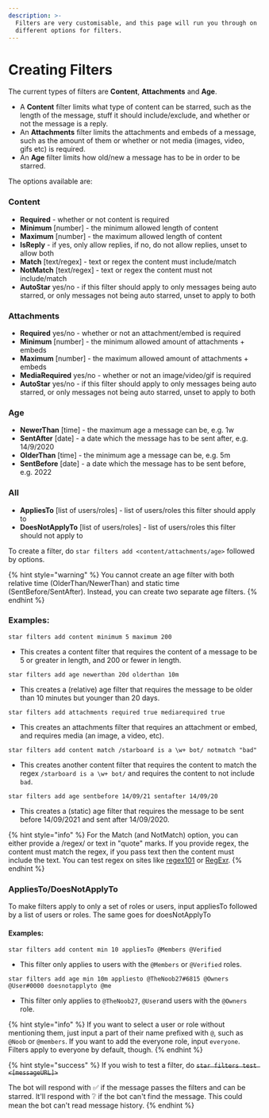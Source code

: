 ```yaml
---
description: >-
  Filters are very customisable, and this page will run you through on the many
  different options for filters.
---
```


# Creating Filters

The current types of filters are **Content**, **Attachments** and **Age**.

* A **Content** filter limits what type of content can be starred, such as the length of the message, stuff it should include/exclude, and whether or not the message is a reply.
* An **Attachments** filter limits the attachments and embeds of a message, such as the amount of them or whether or not media (images, video, gifs etc) is required.
* An **Age** filter limits how old/new a message has to be in order to be starred.

The options available are:

### Content

* **Required** - whether or not content is required
* **Minimum** \[number] - the minimum allowed length of content
* **Maximum** \[number] - the maximum allowed length of content
* **IsReply** - if yes, only allow replies, if no, do not allow replies, unset to allow both
* **Match** \[text/regex] - text or regex the content must include/match
* **NotMatch** \[text/regex] - text or regex the content must not include/match
* **AutoStar** yes/no - if this filter should apply to only messages being auto starred, or only messages not being auto starred, unset to apply to both

### Attachments

* **Required** yes/no - whether or not an attachment/embed is required
* **Minimum** \[number] - the minimum allowed amount of attachments + embeds
* **Maximum** \[number] - the maximum allowed amount of attachments + embeds
* **MediaRequired** yes/no - whether or not an image/video/gif is required
* **AutoStar** yes/no - if this filter should apply to only messages being auto starred, or only messages not being auto starred, unset to apply to both

### Age

* **NewerThan** \[time] - the maximum age a message can be, e.g. 1w
* **SentAfter** \[date] - a date which the message has to be sent after, e.g. 14/9/2020
* **OlderThan** \[time] - the minimum age a message can be, e.g. 5m
* **SentBefore** \[date] - a date which the message has to be sent before, e.g. 2022

### All

* **AppliesTo** \[list of users/roles] - list of users/roles this filter should apply to
* **DoesNotApplyTo** \[list of users/roles] - list of users/roles this filter should not apply to

To create a filter, do `star filters add <content/attachments/age>` followed by options.

{% hint style="warning" %}
You cannot create an age filter with both relative time (OlderThan/NewerThan) and static time (SentBefore/SentAfter). Instead, you can create two separate age filters.
{% endhint %}

### Examples:

`star filters add content minimum 5 maximum 200`

* This creates a content filter that requires the content of a message to be 5 or greater in length, and 200 or fewer in length.

`star filters add age newerthan 20d olderthan 10m`

* This creates a (relative) age filter that requires the message to be older than 10 minutes but younger than 20 days.

`star filters add attachments required true mediarequired true`

* This creates an attachments filter that requires an attachment or embed, and requires media (an image, a video, etc).

`star filters add content match /starboard is a \w+ bot/ notmatch "bad"`

* This creates another content filter that requires the content to match the regex `/starboard is a \w+ bot/` and requires the content to not include `bad`.

`star filters add age sentbefore 14/09/21 sentafter 14/09/20`

* This creates a (static) age filter that requires the message to be sent before 14/09/2021 and sent after 14/09/2020.

{% hint style="info" %}
For the Match (and NotMatch) option, you can either provide a /regex/ or text in "quote" marks. If you provide regex, the content must match the regex, if you pass text then the content must include the text. You can test regex on sites like [regex101](https://regex101.com) or [RegExr](https://regexr.com).
{% endhint %}

### AppliesTo/DoesNotApplyTo

To make filters apply to only a set of roles or users, input appliesTo followed by a list of users or roles. The same goes for doesNotApplyTo

#### Examples:

`star filters add content min 10 appliesTo @Members @Verified`

* This filter only applies to users with the `@Members` or `@Verified` roles.

`star filters add age min 10m appliesto @TheNoob27#6815 @Owners @User#0000 doesnotapplyto @me`

* This filter only applies to `@TheNoob27`, `@User`and users with the `@Owners` role.

{% hint style="info" %}
If you want to select a user or role without mentioning them, just input a part of their name prefixed with `@`, such as `@Noob` or `@members`. If you want to add the everyone role, input `everyone`. Filters apply to everyone by default, though.
{% endhint %}

{% hint style="success" %}
If you wish to test a filter, do ~~`star filters test <[messageURL]>`~~

The bot will respond with ✅ if the message passes the filters and can be starred. It'll respond with ❔ if the bot can't find the message. This could mean the bot can't read message history.
{% endhint %}

